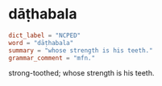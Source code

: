 # dāṭhabala

``` toml
dict_label = "NCPED"
word = "dāṭhabala"
summary = "whose strength is his teeth."
grammar_comment = "mfn."
```

strong\-toothed; whose strength is his teeth.

